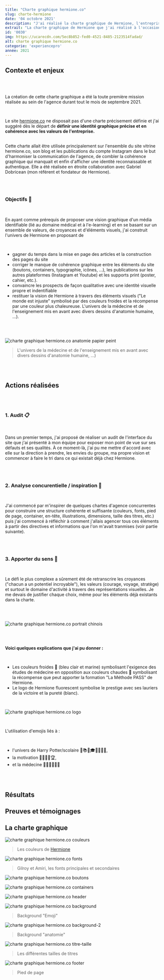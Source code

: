 ```yaml
---
title: "Charte graphique hermione.co"
slug: charte-hermione
date: '04 octobre 2021'
description: "J'ai réalisé la charte graphique de Hermione, l'entreprise où je réalise mon alternance pour l'année 2021-2022. En tant que webmaster au sein de l'équipe, j'ai proposé une semi-refonte graphique du site (couleurs, boutons, font, header, papier peint, ...)."
extrait: "La charte graphique de Hermione que j'ai réalisé à l'occasion de mon alternance à My Digital School (Bachelor 3)."
id: '0030'
img: https://ucarecdn.com/5ec8b852-fed0-4521-8485-2123514fadad/
alt: charte graphique hermione.co
categorie: 'experiencepro'
année: 2021
---
```

## Contexte et enjeux

<br><br>

La création de cette charte graphique a été la toute première mission réalisée au sein de l'agence durant tout le mois de septembre 2021.

<br>

Le site [hermione.co](https://hermione.co) ne disposait pas d'une charte précisement définie et j'ai suggéré dès le départ de **définir une identité graphique précise et en cohérence avec les valeurs de l'entreprise.**
<br><br>

Cette charte allait être utilisée principalement sur l'ensemble du site vitrine hermione.co, son blog et les publications du compte Instagram dans le but d'harmoniser la communication de l'agence, de combler la cohérence graphique qui manquait et enfin d'afficher une identité reconnaissable et authentique. Elle a été réalisée en étroite collaboration avec Gabriel Dobricean (mon référent et fondateur de Hermione).

<br><br>

### Objectifs 🎯

<br>

En ayant comme prérequis de proposer une vision graphique d'un média identifiable (lié au domaine médical et à l'e-learning) et en se basant sur un ensemble de valeurs, de croyances et d'éléments visuels, j'ai construit l'univers de Hermione en proposant de

<br>

<ul>
    <li>
      gagner du temps dans la mise en page des articles et la construction des pages du site
    </li>
    <li>
      corriger le manque de cohérence graphique entre les éléments du site (boutons, containers, typographie, icônes, ...), les publications sur les autres plateformes (Instagram et Youtube) et les supports print (poster, cahier, etc.).
    </li>
    <li>
      convaincre les prospects de façon qualitative avec une identité visuelle propre et indentifiable
    </li>
    <li>
      restituer la vision de Hermione à travers des éléments visuels ("Le monde est injuste" symbolisé par des couleurs froides et la récompense par une couleur plus chaleureuse. L'univers de la médecine et de l'enseignement mis en avant avec divers dessins d'anatomie humaine, ...).
    </li>
</ul>

<br><br>

![charte graphique hermione.co anatomie papier peint](https://ucarecdn.com/3feb8628-6c0c-4233-a0bb-85de4666180c/)
>L'univers de la médecine et de l'enseignement mis en avant avec divers dessins d'anatomie humaine, ...)

<br><br>

## Actions réalisées

<br><br>

### 1. Audit 📋

<br>

Dans un premier temps, j'ai proposé de réaliser un audit de l'interface du site que j'ai présenté à mon équipe pour exposer mon point de vue sur ses défauts et ses qualités. À ce moment-là, j'ai pu me mettre d'accord avec elle sur la direction à prendre, les envies du groupe, ma propre vision et commencer à faire le tri dans ce qui existait déjà chez Hermione.

<br><br>

### 2. Analyse concurentielle / inspiration 🌻

<br>

J'ai commencé par m'inspirer de quelques chartes d'agence concurrentes pour construire une structure cohérente et suffisante (couleurs, fonts, pied de page, container, en-tête, illustrations, dimensions, taille des titres, etc.) puis j'ai commencé à réfléchir à comment j'allais agencer tous ces éléments à partir des directives et informations que l'on m'avait tranmises (voir partie suivante).

<br><br>

### 3. Apporter du sens 🧠

<br>

Le défi le plus complexe a sûrement été de retranscrire les croyances ("chacun a un potentiel incroyable"), les valeurs (courage, voyage, stratège) et surtout le domaine d'activité à travers des représentations visuelles. Je me devais de justifier chaque choix, même pour les éléments déjà existants dans la charte.

<br><br>

![charte graphique hermione.co portrait chinois](https://ucarecdn.com/44436339-826a-406d-b4d5-db0ff8381ae8/-/preview/900x900/)

<br><br>

**Voici quelques explications que j'ai pu donner :**

<br>

<ul>
    <li>
      Les couleurs froides 🔹 (bleu clair et marine) symbolisant l'exigence des études de médecine en opposition aux couleurs chaudes 🔸 symbolisant la récompense que peut apporter la formation "La Méthode PASS" de Hermione.
    </li>
    <li>
      Le logo de Hermione fluorescent symbolise le prestige avec ses lauriers de la victoire et la pureté (blanc).
    </li>
</ul>

<br>

![charte graphique hermione.co logo](https://ucarecdn.com/924ee8cd-f3cd-43f3-b545-dd68f356a677/-/preview/120x120/)

<br>

L'utilisation d'emojis liés à :
  
<br>

- l'univers de Harry Potter/scolaire 🦉📚🧠🎓🏫📝🧑‍🎓,
- la motivation 👊💪🔥🥇🏆,
- et la médecine 🧬🧑‍⚕️😷👩‍⚕️

<br><br>

## Résultats

<div class="sep-50"></div>

## Preuves et témoignages

<div class="sep-50"></div>

## La charte graphique

<div class="sep-50"></div>

![charte graphique hermione.co couleurs](https://ucarecdn.com/aa8faf38-9b03-481f-8b95-3992c7dd83f9/Couleursmin.webp)
>Les couleurs de <a href="https://hermione.co" target="_blank">Hermione</a>

<div class="sep-50"></div>

![charte graphique hermione.co fonts](https://ucarecdn.com/385b779d-e95b-45b8-918c-276884660060/Fontmin.webp)
>Gilroy et Amiri, les fonts principales et secondaires

<div class="sep-50"></div>

![charte graphique hermione.co boutons](https://ucarecdn.com/b57d39de-0760-451a-a816-70bc3b194bc3/boutonsmin.webp)

<div class="sep-50"></div>

![charte graphique hermione.co containers](https://ucarecdn.com/c0f016e8-66c6-496e-997a-cb8a78c64250/containermin.webp)

<div class="sep-50"></div>

![charte graphique hermione.co header](https://ucarecdn.com/6e7c1949-4092-4052-be3a-9ddd6f463f18/Headermin.webp)

<div class="sep-50"></div>

![charte graphique hermione.co background](https://ucarecdn.com/c5b879bf-dbe4-4309-9f7a-94f3fd20bcc7/bghermionemin.webp)
>Background "Emoji"

<div class="sep-50"></div>

![charte graphique hermione.co background-2](https://ucarecdn.com/b16eeaa2-6247-4b12-b9b6-224df6e76f1a/bghermione2min.webp)
>Background "anatomie"

<div class="sep-50"></div>

![charte graphique hermione.co titre-taille](https://ucarecdn.com/d682fe8f-8c6c-4d49-8bb9-a7c67932b973/tailletitremin.webp)
>Les différentes tailles de titres

<div class="sep-50"></div>

![charte graphique hermione.co footer](https://ucarecdn.com/19cba15d-0010-4829-a8c9-c1ae892bd7ae/footermin.webp)
>Pied de page
